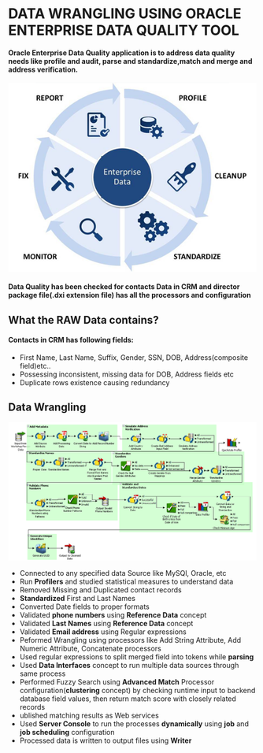 # DATA WRANGLING USING ORACLE ENTERPRISE DATA QUALITY TOOL<br>
#### Oracle Enterprise Data Quality application is to address data quality needs like profile and audit, parse and standardize,match and merge and address verification.
![image1.png](images/data_quality.png)<br>
#### Data Quality has been checked for contacts Data in CRM and director package file(.dxi extension file) has all the processors and configuration<br>
## What the RAW Data contains?
  #### Contacts in CRM has following fields:
  - First Name, Last Name, Suffix, Gender, SSN, DOB, Address(composite field)etc..
  - Possessing inconsistent, missing data for DOB, Address fields etc
  - Duplicate rows existence causing redundancy
## Data Wrangling
![image2.png](images/process.png)<br>
  - Connected to any specified data Source like MySQl, Oracle, etc
  - Run __Profilers__ and studied statistical measures to understand data
  - Removed Missing and Duplicated contact records
  - __Standardized__ First and Last Names
  - Converted Date fields to proper formats
  - Validated __phone numbers__ using __Reference Data__ concept
  - Validated __Last Names__ using __Reference Data__ concept
  - Validated __Email address__ using Regular expressions
  - Peformed Wrangling using processors like Add String Attribute, Add Numeric Attribute, Concatenate processors
  - Used regular expressions to split merged field into tokens while __parsing__
  - Used __Data Interfaces__ concept to run  multiple data sources through same process
  - Performed Fuzzy Search using __Advanced Match__ Processor configuration(__clustering__ concept) by checking runtime input to backend database field values, then return match score with closely related records
  - ublished matching results as Web services
  - Used __Server Console__ to run the processes __dynamically__ using __job__ and __job scheduling__ configuration
  - Processed data is written to output files using __Writer__
